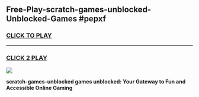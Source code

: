 
## Free-Play-scratch-games-unblocked-Unblocked-Games #pepxf
<h3>
<a href="https://news.freeplayer.one?title=scratch-games-unblocked&ref=8M">CLICK TO PLAY</a></h3>
<hr>

<h3>
<a href="https://news.freeplayer.one?title=scratch-games-unblocked&ref=8M">CLICK 2 PLAY</a>
  
</h3>

<a href="https://news.freeplayer.one?title=scratch-games-unblocked&ref=8M"><img src="https://clearcache.store/games.png"></a>


**scratch-games-unblocked games unblocked: Your Gateway to Fun and Accessible Online Gaming**
